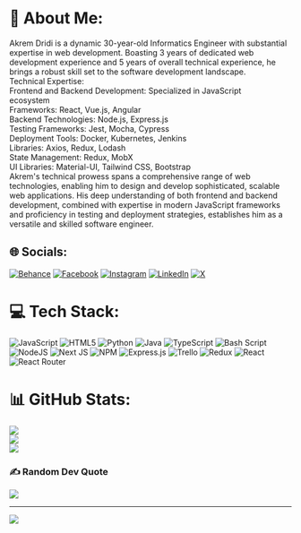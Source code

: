 # 💫 About Me:
Akrem Dridi is a dynamic 30-year-old Informatics Engineer with substantial expertise in web development. Boasting 3 years of dedicated web development experience and 5 years of overall technical experience, he brings a robust skill set to the software development landscape.<br>Technical Expertise:<br>Frontend and Backend Development: Specialized in JavaScript <br>ecosystem<br>Frameworks: React, Vue.js, Angular<br>Backend Technologies: Node.js, Express.js<br>Testing Frameworks: Jest, Mocha, Cypress<br>Deployment Tools: Docker, Kubernetes, Jenkins<br>Libraries: Axios, Redux, Lodash<br>State Management: Redux, MobX<br>UI Libraries: Material-UI, Tailwind CSS, Bootstrap<br>Akrem's technical prowess spans a comprehensive range of web technologies, enabling him to design and develop sophisticated, scalable web applications. His deep understanding of both frontend and backend development, combined with expertise in modern JavaScript frameworks and proficiency in testing and deployment strategies, establishes him as a versatile and skilled software engineer.


## 🌐 Socials:
[![Behance](https://img.shields.io/badge/Behance-1769ff?logo=behance&logoColor=white)](https://behance.net/makrem88) [![Facebook](https://img.shields.io/badge/Facebook-%231877F2.svg?logo=Facebook&logoColor=white)](https://facebook.com/Makremoto88) [![Instagram](https://img.shields.io/badge/Instagram-%23E4405F.svg?logo=Instagram&logoColor=white)](https://instagram.com/Makremoto88) [![LinkedIn](https://img.shields.io/badge/LinkedIn-%230077B5.svg?logo=linkedin&logoColor=white)](https://linkedin.com/in/akrem-dridi-97815a196) [![X](https://img.shields.io/badge/X-black.svg?logo=X&logoColor=white)](https://x.com/wordpress_akrem) 

# 💻 Tech Stack:
![JavaScript](https://img.shields.io/badge/javascript-%23323330.svg?style=for-the-badge&logo=javascript&logoColor=%23F7DF1E) ![HTML5](https://img.shields.io/badge/html5-%23E34F26.svg?style=for-the-badge&logo=html5&logoColor=white) ![Python](https://img.shields.io/badge/python-3670A0?style=for-the-badge&logo=python&logoColor=ffdd54) ![Java](https://img.shields.io/badge/java-%23ED8B00.svg?style=for-the-badge&logo=openjdk&logoColor=white) ![TypeScript](https://img.shields.io/badge/typescript-%23007ACC.svg?style=for-the-badge&logo=typescript&logoColor=white) ![Bash Script](https://img.shields.io/badge/bash_script-%23121011.svg?style=for-the-badge&logo=gnu-bash&logoColor=white) ![NodeJS](https://img.shields.io/badge/node.js-6DA55F?style=for-the-badge&logo=node.js&logoColor=white) ![Next JS](https://img.shields.io/badge/Next-black?style=for-the-badge&logo=next.js&logoColor=white) ![NPM](https://img.shields.io/badge/NPM-%23CB3837.svg?style=for-the-badge&logo=npm&logoColor=white) ![Express.js](https://img.shields.io/badge/express.js-%23404d59.svg?style=for-the-badge&logo=express&logoColor=%2361DAFB) ![Trello](https://img.shields.io/badge/Trello-%23026AA7.svg?style=for-the-badge&logo=Trello&logoColor=white) ![Redux](https://img.shields.io/badge/redux-%23593d88.svg?style=for-the-badge&logo=redux&logoColor=white) ![React](https://img.shields.io/badge/react-%2320232a.svg?style=for-the-badge&logo=react&logoColor=%2361DAFB) ![React Router](https://img.shields.io/badge/React_Router-CA4245?style=for-the-badge&logo=react-router&logoColor=white)
# 📊 GitHub Stats:
![](https://github-readme-stats.vercel.app/api?username=makrem88&theme=dark&hide_border=false&include_all_commits=false&count_private=false)<br/>
![](https://github-readme-streak-stats.herokuapp.com/?user=makrem88&theme=dark&hide_border=false)<br/>
![](https://github-readme-stats.vercel.app/api/top-langs/?username=makrem88&theme=dark&hide_border=false&include_all_commits=false&count_private=false&layout=compact)

### ✍️ Random Dev Quote
![](https://quotes-github-readme.vercel.app/api?type=horizontal&theme=radical)

---
[![](https://visitcount.itsvg.in/api?id=makrem88&icon=0&color=0)](https://visitcount.itsvg.in)

<!-- Proudly created with GPRM ( https://gprm.itsvg.in ) -->
